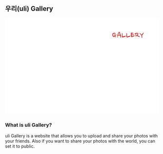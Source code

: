 ## 우리(uli) Gallery

<img src="./logo/uli-dark.svg" alt="uli gallery" />

### What is uli Gallery?

uli Gallery is a website that allows you to upload and share your photos with your friends. Also if you want to share your photos with the world, you can set it to public.


